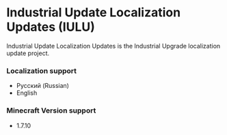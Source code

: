 # Industrial Update Localization Updates (IULU)
Industrial Update Localization Updates is the Industrial Upgrade localization update project. 

### Localization support
* Русский (Russian)
* English

### Minecraft Version support
* 1.7.10
